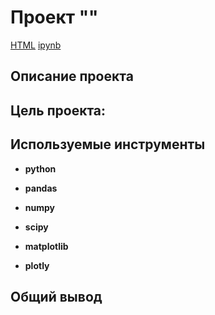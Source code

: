 # Проект ""

[HTML]() [ipynb]()

## Описание проекта

## Цель проекта:

## Используемые инструменты

- **python**

- **pandas**

- **numpy**

- **scipy**

- **matplotlib**

- **plotly**

## Общий вывод

